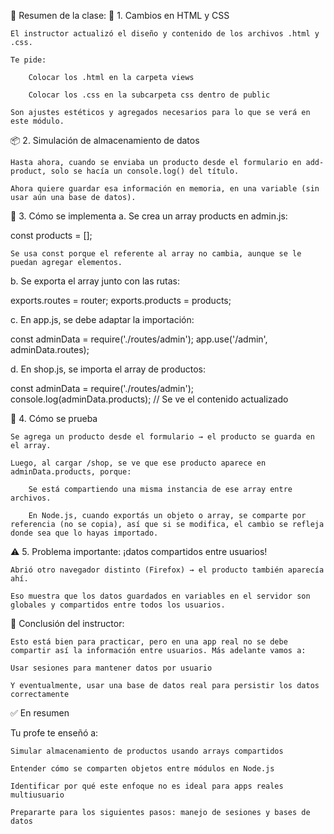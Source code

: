 🧠 Resumen de la clase:
📁 1. Cambios en HTML y CSS

    El instructor actualizó el diseño y contenido de los archivos .html y .css.

    Te pide:

        Colocar los .html en la carpeta views

        Colocar los .css en la subcarpeta css dentro de public

    Son ajustes estéticos y agregados necesarios para lo que se verá en este módulo.

📦 2. Simulación de almacenamiento de datos

    Hasta ahora, cuando se enviaba un producto desde el formulario en add-product, solo se hacía un console.log() del título.

    Ahora quiere guardar esa información en memoria, en una variable (sin usar aún una base de datos).

📌 3. Cómo se implementa
a. Se crea un array products en admin.js:

const products = [];

    Se usa const porque el referente al array no cambia, aunque se le puedan agregar elementos.

b. Se exporta el array junto con las rutas:

exports.routes = router;
exports.products = products;

c. En app.js, se debe adaptar la importación:

const adminData = require('./routes/admin');
app.use('/admin', adminData.routes);

d. En shop.js, se importa el array de productos:

const adminData = require('./routes/admin');
console.log(adminData.products);  // Se ve el contenido actualizado

🧪 4. Cómo se prueba

    Se agrega un producto desde el formulario → el producto se guarda en el array.

    Luego, al cargar /shop, se ve que ese producto aparece en adminData.products, porque:

        Se está compartiendo una misma instancia de ese array entre archivos.

        En Node.js, cuando exportás un objeto o array, se comparte por referencia (no se copia), así que si se modifica, el cambio se refleja donde sea que lo hayas importado.

⚠️ 5. Problema importante: ¡datos compartidos entre usuarios!

    Abrió otro navegador distinto (Firefox) → el producto también aparecía ahí.

    Eso muestra que los datos guardados en variables en el servidor son globales y compartidos entre todos los usuarios.

📌 Conclusión del instructor:

    Esto está bien para practicar, pero en una app real no se debe compartir así la información entre usuarios. Más adelante vamos a:

    Usar sesiones para mantener datos por usuario

    Y eventualmente, usar una base de datos real para persistir los datos correctamente

✅ En resumen

Tu profe te enseñó a:

    Simular almacenamiento de productos usando arrays compartidos

    Entender cómo se comparten objetos entre módulos en Node.js

    Identificar por qué este enfoque no es ideal para apps reales multiusuario

    Prepararte para los siguientes pasos: manejo de sesiones y bases de datos